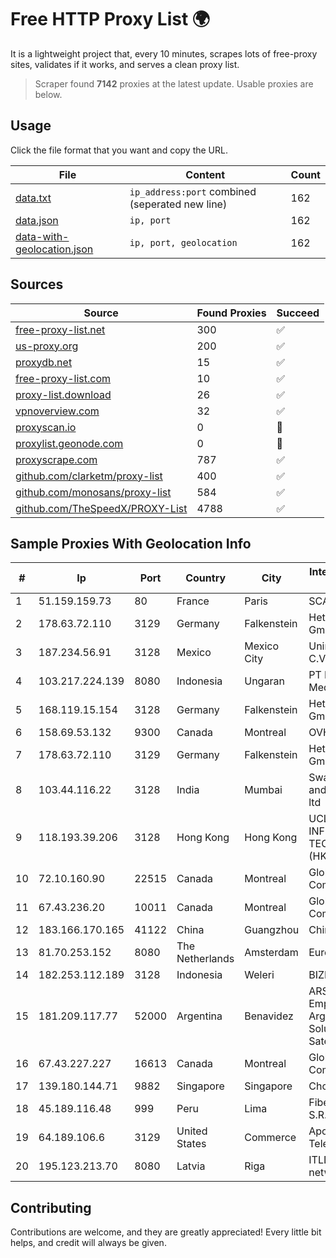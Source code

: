 
# Free HTTP Proxy List 🌍

It is a lightweight project that, every 10 minutes, scrapes lots of free-proxy sites, validates if it works, and serves a clean proxy list.


> Scraper found **7142** proxies at the latest update. Usable proxies are below.

## Usage

Click the file format that you want and copy the URL.


|File|Content|Count|
|----|-------|-----|
|[data.txt](https://raw.githubusercontent.com/themiralay/Proxy-List-World/master/data.txt)|`ip_address:port` combined (seperated new line)|162|
|[data.json](https://raw.githubusercontent.com/themiralay/Proxy-List-World/master/data.json)|`ip, port`|162|
|[data-with-geolocation.json](https://raw.githubusercontent.com/themiralay/Proxy-List-World/master/data-with-geolocation.json)|`ip, port, geolocation`|162|

## Sources

|Source|Found Proxies|Succeed|
|------|-------------|-------|
|[free-proxy-list.net](https://free-proxy-list.net)|300|✅|
|[us-proxy.org](https://www.us-proxy.org)|200|✅|
|[proxydb.net](http://proxydb.net)|15|✅|
|[free-proxy-list.com](https://free-proxy-list.com/?page=&port=&type%5B%5D=http&type%5B%5D=https&up_time=0&search=Search)|10|✅|
|[proxy-list.download](https://www.proxy-list.download/HTTP)|26|✅|
|[vpnoverview.com](https://vpnoverview.com/privacy/anonymous-browsing/free-proxy-servers)|32|✅|
|[proxyscan.io](https://www.proxyscan.io)|0|🚫|
|[proxylist.geonode.com](https://proxylist.geonode.com/api/proxy-list?limit=300&page=1&sort_by=lastChecked&sort_type=desc&protocols=http,https)|0|🚫|
|[proxyscrape.com](https://api.proxyscrape.com/v2/?request=displayproxies&protocol=http&timeout=10000&country=all&ssl=all&anonymity=all)|787|✅|
|[github.com/clarketm/proxy-list](https://raw.githubusercontent.com/clarketm/proxy-list/master/proxy-list-raw.txt)|400|✅|
|[github.com/monosans/proxy-list](https://raw.githubusercontent.com/monosans/proxy-list/main/proxies/http.txt)|584|✅|
|[github.com/TheSpeedX/PROXY-List](https://raw.githubusercontent.com/TheSpeedX/PROXY-List/master/http.txt)|4788|✅|


## Sample Proxies With Geolocation Info

|#|Ip|Port|Country|City|Internet Service Provider|
|-|--|----|-------|----|-------------------------|
|1|51.159.159.73|80|France|Paris|SCALEWAY|
|2|178.63.72.110|3129|Germany|Falkenstein|Hetzner Online GmbH|
|3|187.234.56.91|3128|Mexico|Mexico City|Uninet S.A. de C.V.|
|4|103.217.224.139|8080|Indonesia|Ungaran|PT Nesta Indo Media|
|5|168.119.15.154|3128|Germany|Falkenstein|Hetzner Online GmbH|
|6|158.69.53.132|9300|Canada|Montreal|OVH SAS|
|7|178.63.72.110|3129|Germany|Falkenstein|Hetzner Online GmbH|
|8|103.44.116.22|3128|India|Mumbai|Swastik Internet and Cables pvt. ltd|
|9|118.193.39.206|3128|Hong Kong|Hong Kong|UCLOUD INFORMATION TECHNOLOGY (HK) LIMITED|
|10|72.10.160.90|22515|Canada|Montreal|GloboTech Communications|
|11|67.43.236.20|10011|Canada|Montreal|GloboTech Communications|
|12|183.166.170.165|41122|China|Guangzhou|Chinanet|
|13|81.70.253.152|8080|The Netherlands|Amsterdam|EuroNet Internet|
|14|182.253.112.189|3128|Indonesia|Weleri|BIZNET|
|15|181.209.117.77|52000|Argentina|Benavidez|ARSAT - Empresa Argentina de Soluciones Satelitales S.A|
|16|67.43.227.227|16613|Canada|Montreal|GloboTech Communications|
|17|139.180.144.71|9882|Singapore|Singapore|Choopa|
|18|45.189.116.48|999|Peru|Lima|Fiber Digital S.R.L|
|19|64.189.106.6|3129|United States|Commerce|Apogee Telecom Inc.|
|20|195.123.213.70|8080|Latvia|Riga|ITLDC Latvia network|



## Contributing

Contributions are welcome, and they are greatly appreciated! Every
little bit helps, and credit will always be given.

